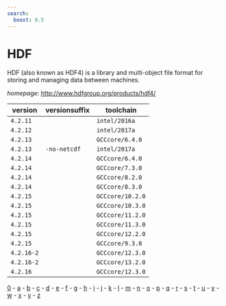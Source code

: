```yaml
---
search:
  boost: 0.5
---
```

# HDF

HDF (also known as HDF4) is a library and multi-object file format for storing and managing data  between machines.

*homepage*: <http://www.hdfgroup.org/products/hdf4/>

version | versionsuffix | toolchain
--------|---------------|----------
``4.2.11`` |  | ``intel/2016a``
``4.2.12`` |  | ``intel/2017a``
``4.2.13`` |  | ``GCCcore/6.4.0``
``4.2.13`` | ``-no-netcdf`` | ``intel/2017a``
``4.2.14`` |  | ``GCCcore/6.4.0``
``4.2.14`` |  | ``GCCcore/7.3.0``
``4.2.14`` |  | ``GCCcore/8.2.0``
``4.2.14`` |  | ``GCCcore/8.3.0``
``4.2.15`` |  | ``GCCcore/10.2.0``
``4.2.15`` |  | ``GCCcore/10.3.0``
``4.2.15`` |  | ``GCCcore/11.2.0``
``4.2.15`` |  | ``GCCcore/11.3.0``
``4.2.15`` |  | ``GCCcore/12.2.0``
``4.2.15`` |  | ``GCCcore/9.3.0``
``4.2.16-2`` |  | ``GCCcore/12.3.0``
``4.2.16-2`` |  | ``GCCcore/13.2.0``
``4.2.16`` |  | ``GCCcore/12.3.0``

[0](../0/index.md) - [a](../a/index.md) - [b](../b/index.md) - [c](../c/index.md) - [d](../d/index.md) - [e](../e/index.md) - [f](../f/index.md) - [g](../g/index.md) - [h](../h/index.md) - [i](../i/index.md) - [j](../j/index.md) - [k](../k/index.md) - [l](../l/index.md) - [m](../m/index.md) - [n](../n/index.md) - [o](../o/index.md) - [p](../p/index.md) - [q](../q/index.md) - [r](../r/index.md) - [s](../s/index.md) - [t](../t/index.md) - [u](../u/index.md) - [v](../v/index.md) - [w](../w/index.md) - [x](../x/index.md) - [y](../y/index.md) - [z](../z/index.md)


